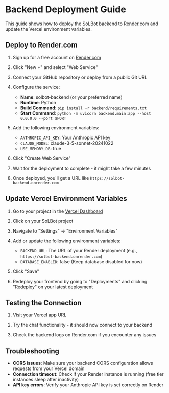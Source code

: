 # Backend Deployment Guide

This guide shows how to deploy the SoLBot backend to Render.com and update the Vercel environment variables.

## Deploy to Render.com

1. Sign up for a free account on [Render.com](https://render.com/)

2. Click "New +" and select "Web Service"

3. Connect your GitHub repository or deploy from a public Git URL

4. Configure the service:
   - **Name**: solbot-backend (or your preferred name)
   - **Runtime**: Python
   - **Build Command**: `pip install -r backend/requirements.txt`
   - **Start Command**: `python -m uvicorn backend.main:app --host 0.0.0.0 --port $PORT`

5. Add the following environment variables:
   - `ANTHROPIC_API_KEY`: Your Anthropic API key
   - `CLAUDE_MODEL`: claude-3-5-sonnet-20241022
   - `USE_MEMORY_DB`: true

6. Click "Create Web Service"

7. Wait for the deployment to complete - it might take a few minutes

8. Once deployed, you'll get a URL like `https://solbot-backend.onrender.com`

## Update Vercel Environment Variables

1. Go to your project in the [Vercel Dashboard](https://vercel.com/dashboard)

2. Click on your SoLBot project

3. Navigate to "Settings" → "Environment Variables"

4. Add or update the following environment variables:
   - `BACKEND_URL`: The URL of your Render deployment (e.g., `https://solbot-backend.onrender.com`)
   - `DATABASE_ENABLED`: false (Keep database disabled for now)

5. Click "Save"

6. Redeploy your frontend by going to "Deployments" and clicking "Redeploy" on your latest deployment

## Testing the Connection

1. Visit your Vercel app URL

2. Try the chat functionality - it should now connect to your backend 

3. Check the backend logs on Render.com if you encounter any issues

## Troubleshooting

- **CORS issues**: Make sure your backend CORS configuration allows requests from your Vercel domain
- **Connection timeout**: Check if your Render instance is running (free tier instances sleep after inactivity)
- **API key errors**: Verify your Anthropic API key is set correctly on Render 